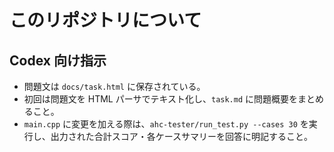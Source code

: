 # このリポジトリについて

## Codex 向け指示

- 問題文は `docs/task.html` に保存されている。
- 初回は問題文を HTML パーサでテキスト化し、`task.md` に問題概要をまとめること。
- `main.cpp` に変更を加える際は、`ahc-tester/run_test.py --cases 30` を実行し、出力された合計スコア・各ケースサマリーを回答に明記すること。
